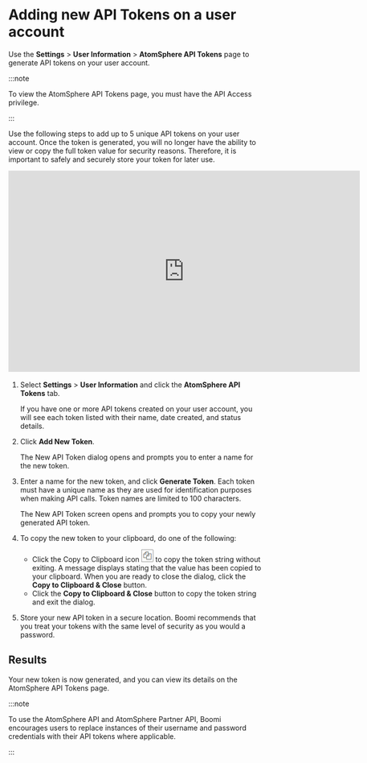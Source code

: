 # Adding new API Tokens on a user account

<head>
  <meta name="guidename" content="Platform"/>
  <meta name="context" content="GUID-d788aee3-026f-41c5-bebb-bf7f94500db3"/>
</head>

Use the **Settings** \> **User Information** \> **AtomSphere API Tokens** page to generate API tokens on your user account.

:::note

To view the AtomSphere API Tokens page, you must have the API Access privilege.

:::

Use the following steps to add up to 5 unique API tokens on your user account. Once the token is generated, you will no longer have the ability to view or copy the full token value for security reasons. Therefore, it is important to safely and securely store your token for later use.

<iframe width="700px" height="400px" src="https://embed.app.guidde.com/playbooks/nSvxucmdusmGXejTQywYE6" title="Creating an API token" frameborder="0" referrerpolicy="unsafe-url" allowfullscreen="true" allow="clipboard-write" sandbox="allow-popups allow-popups-to-escape-sandbox allow-scripts allow-forms allow-same-origin allow-presentation"></iframe>

1. Select **Settings** \> **User Information** and click the **AtomSphere API Tokens** tab.

   If you have one or more API tokens created on your user account, you will see each token listed with their name, date created, and status details.

2. Click **Add New Token**.

   The New API Token dialog opens and prompts you to enter a name for the new token.

3. Enter a name for the new token, and click **Generate Token**. Each token must have a unique name as they are used for identification purposes when making API calls. Token names are limited to 100 characters.

   The New API Token screen opens and prompts you to copy your newly generated API token.

4. To copy the new token to your clipboard, do one of the following:

   - Click the Copy to Clipboard icon ![img-int-flow_copy_boxes](./Images/main-ic-copy_boxes_399199e2-8510-4b88-8a36-ea14e1062ac3.jpg) to copy the token string without exiting. A message displays stating that the value has been copied to your clipboard. When you are ready to close the dialog, click the **Copy to Clipboard & Close** button.
   - Click the **Copy to Clipboard & Close** button to copy the token string and exit the dialog.

5. Store your new API token in a secure location. Boomi recommends that you treat your tokens with the same level of security as you would a password.

## Results

Your new token is now generated, and you can view its details on the AtomSphere API Tokens page.

:::note

To use the AtomSphere API and AtomSphere Partner API, Boomi encourages users to replace instances of their username and password credentials with their API tokens where applicable.

:::
